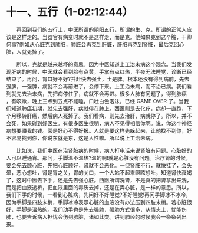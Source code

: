 # 十一、五行（1-02:12:44）

<p style="text-indent: 2em;">再回到我们的五行上，中医所谓的阴阳五行，所谓的生、克，所谓的正常人应该是这样走的。当器官有病变时就不是这样走，而是克。他如果克到这个脏，干卿何事?例如从心脏克到肺脏，肺脏会再克到肝脏，肝脏再克到肾脏，最后克回心脏，人就死掉了。</p>

<p style="text-indent: 2em;">所以，克就是越来越坏的意思。因为中医知道上工治未病这个观念。当我们发现肝病的时候，中医就会看到脸有点黄，手掌有点红热，半夜无法睡觉，诊断已经结束了。再问，胃口好不好?并赶快去强土，土是脾。根本还没有得到病前，先去强脾，一强脾，病就不会再前进了，会停下来。上工治未病，而不治已病。我们看到就先去治未病，先把病停住了，病就不会再进。很多人肺有问题了，得到肺癌 ，有咳嗽，晚上三点到五点不能睡，口吐白色泡沫，已经 GAME OVER 了。当我们知道肺癌初期，就先去强肝，病就停在肺上。西医则是去化疗，病却一直跑，下个月移转肝癌，然后病人死掉了。我们看病，则先去治肝，病就停了。所以，并不会死，如果碰到好医生。有很多医生很明，病人不见得相信你啊。说，你这个神经病想要赚我的钱。常是好心不得好报。人就是要这样先躲起来，让他找不到你，好不容易找到你，你说东就是东，这是人性嘛。所以说上工治未病。</p>

<p style="text-indent: 2em;">比如说，我们中医在治肾脏病的时候，病人打电话来说肾脏有问题。心脏好的人可以睡通宵。那问，手脚温不温热?温的啊!就是心脏没有问题。治疗肾的时候，要会先去顾心脏，先把心脏顾好，肾就不会恶化。一但肾脏不行，就快挂了，会头晕，恶心想吐，肾是胃之关，胃的关口，一个人站不起来瞑眩想吐，知道肾快衰竭了，这时中医去下手，还是先去强心脏。西医所谓洗肾，不是真的把肾拿出来洗，而是把血液透析，把血液里面的毒质去掉，还是在弄心脏，是一样的意思。所以，我们下手的时候，一看到心脏病，先问好不好睡觉?不好睡觉!再问手脚冰不冰冷，因为手脚是四肢末梢，手脚冰冷表示心脏的血液没有办法压到四肢末梢。若心脏很好，手脚是温热的。我们动手也是先去强肺，强肺方式很多，从情志上，忧能伤肺，也要告诉病人担忧会伤到肺脏，诸如此类。讲到肺经的时候我会一条条列出来。</p> 